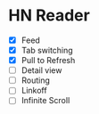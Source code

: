 # HN Reader

- [x] Feed
- [x] Tab switching
- [x] Pull to Refresh
- [ ] Detail view
- [ ] Routing
- [ ] Linkoff
- [ ] Infinite Scroll
